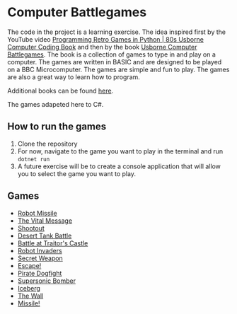 # Computer Battlegames

The code in the project is a learning exercise.  The idea inspired first by the YouTube video [Programming Retro Games in Python | 80s Usborne Computer Coding Book](https://www.youtube.com/watch?v=3kdM9wyglnw) and then by the book [Usborne Computer Battlegames](https://drive.google.com/file/d/0Bxv0SsvibDMTVUExUjFhTURCSU0/view?usp=sharing&resourcekey=0-v2liG0G60g8b7DXjJtDBXg).  The book is a collection of games to type in and play on a computer.  The games are written in BASIC and are designed to be played on a BBC Microcomputer.  The games are simple and fun to play.  The games are also a great way to learn how to program.

Additional books can be found [here](https://usborne.com/za/books/computer-and-coding-books).

The games adapeted here to C#.

## How to run the games

1. Clone the repository
2. For now, navigate to the game you want to play in the terminal and run `dotnet run`
3. A future exercise will be to create a console application that will allow you to select the game you want to play.

## Games
- [Robot Missile](src/RobotMissile/README.md)
- [The Vital Message](src/TheVitalMessage/README.md)
- [Shootout](src/Shootout/README.md)
- [Desert Tank Battle]()
- [Battle at Traitor's Castle]()
- [Robot Invaders]()
- [Secret Weapon]()
- [Escape!]()
- [Pirate Dogfight]()
- [Supersonic Bomber]()
- [Iceberg]()
- [The Wall]()
- [Missile!]()
